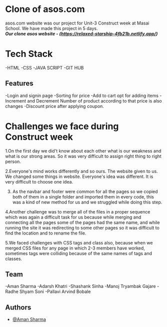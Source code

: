 # Clone of asos.com
asos.com website was our project for Unit-3 Construct week at Masai School.
We have made this project in 5 days.<br />
***Our clone asos website - (https://relaxed-starship-4fb21b.netlify.app/)***

# Tech Stack
-HTML
-CSS
-JAVA SCRIPT
-GIT HUB

## Features

-Login and signin page
-Sorting for price 
-Add to cart opt for adding items
-Increment and Decrement Number of product according to that price is also changes
-Discount price after applying coupon.

# Challenges we face during Construct week

1.On the first day we did't know about each other what is our weakness and what is our strong areas. So it was very difficult to assign right thing to right person.

2.Everyone's mind works differently and so ours. The website given to us. We changed some things in website. Everyone's idea was different. It is very difficult to choose one idea.

3. As the navbar and footer were common for all the pages so we copied both of them in a single folder and imported them in every code, this was a kind of new method for us and we struggled while doing this step.

4.Another challenge was to merge all of the files in a proper sequence which was again a difficult task for us because while merging and connecting all the pages some of the pages had the same name, and while running the site it was redirecting to some other pages so it was difficult to find the location and to rename the file.

5.We faced challenges with CSS tags and class also, because when we merged CSS files for any page in which 2-3 members have worked, sometimes tags were colliding because of the same names of tags and classes.


## Team

-Aman Sharma
-Adarsh Khatri
-Shashank Sinha
-Manoj Tryambak Gajare
-Radhe Shyam Soni
-Pallavi Arvind Bobale

## Authors

- [@Aman Sharma](https://github.com/Aman103767)
